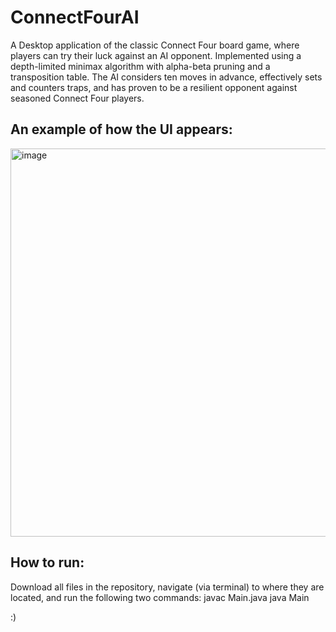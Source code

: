 # ConnectFourAI
A Desktop application of the classic Connect Four board game, where players can try their luck against an AI opponent. Implemented using a depth-limited minimax algorithm with alpha-beta pruning and a transposition table. The AI considers ten moves in advance, effectively sets and counters traps, and has proven to be a resilient opponent against seasoned Connect Four players. 

## An example of how the UI appears:
<img width="621" alt="image" src="https://user-images.githubusercontent.com/102704100/222930901-6abbb276-c20d-4c53-8253-ccdf7c04544b.png">

## How to run:
Download all files in the repository, navigate (via terminal) to where they are located, and run the following two commands:
javac Main.java
java Main

:)
